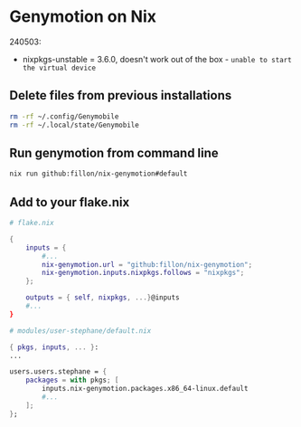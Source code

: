 # Genymotion on Nix

240503:

- nixpkgs-unstable = 3.6.0, doesn't work out of the box - `unable to start the virtual device`

## Delete files from previous installations

```bash
rm -rf ~/.config/Genymobile
rm -rf ~/.local/state/Genymobile
```

## Run genymotion from command line

```bash
nix run github:fillon/nix-genymotion#default
```

## Add to your flake.nix

```nix
# flake.nix

{
    inputs = {
        #...
        nix-genymotion.url = "github:fillon/nix-genymotion";
        nix-genymotion.inputs.nixpkgs.follows = "nixpkgs";
    };

    outputs = { self, nixpkgs, ...}@inputs
    #...
}
```

```nix
# modules/user-stephane/default.nix

{ pkgs, inputs, ... }:
...

users.users.stephane = {
    packages = with pkgs; [
        inputs.nix-genymotion.packages.x86_64-linux.default
        #...
    ];
};
```
